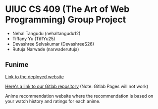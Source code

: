 # UIUC CS 409 (The Art of Web Programming) Group Project
- Nehal Tangudu (nehaltangudu12)
- Tiffany Yu (TiffYu25)
- Devashree Selvakumar (DevashreeS26)
- Rutuja Narwade (narwaderutuja)

## Funime

[Link to the deployed website](https://tiffyu25.github.io/Funime/)

[Here's a link to our Gitlab repository](https://gitlab.com/TiffYu25/cs409_final_project) (Note: Gitlab Pages will not work)

Anime recommendation website where the recommendation is based on your watch history and ratings for each anime.
